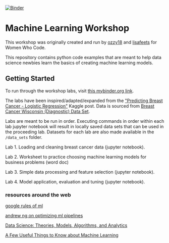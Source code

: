 [![Binder](https://mybinder.org/badge.svg)](https://mybinder.org/v2/gh/lisafeets/machine-learning-workshop/master)

# Machine Learning Workshop 

This workshop was originally created and run by [ozzy18](https://github.com/ozzy18) and [lisafeets](https://github.com/lisafeets) for Women Who Code. 

This repository contains python code examples that are meant to help data science newbies learn the basics of creating machine learning models. 

## Getting Started

To run through the workshop labs, visit [this mybinder.org link](https://mybinder.org/v2/gh/lisafeets/machine-learning-workshop/master).

The labs have been inspired/adapted/expanded from the ["Predicting Breast Cancer - Logistic Regression"](https://www.kaggle.com/leemun1/predicting-breast-cancer-logistic-regression) Kaggle post. Data is sourced from [Breast Cancer Wisconsin (Diagnostic) Data Set](https://archive.ics.uci.edu/ml/datasets/Breast+Cancer+Wisconsin+%28Diagnostic%29). 

Labs are meant to be run in order. Executing commands in order within each lab jupyter notebook will result in locally saved data sets that can be used in the proceeding lab. Datasets for each lab are also made available in the `/data_sets` folder.

Lab 1. Loading and cleaning breast cancer data (jupyter notebook).

Lab 2. Worksheet to practice choosing machine learning models for business problems (word doc)

Lab 3. Simple data processing and feature selection (jupyter notebook).

Lab 4. Model application, evaluation and tuning (jupyter notebook).


### resources around the web 
[google rules of ml](https://developers.google.com/machine-learning/guides/rules-of-ml/)

[andrew ng on optimizing ml pipelines](http://cs229.stanford.edu/materials/ML-advice.pdf)

[Data Science: Theories, Models, Algorithms, and Analytics](ttps://srdas.github.io/Papers/DSA_Book.pdf)

[A Few Useful Things to Know about Machine Learning](https://homes.cs.washington.edu/~pedrod/papers/cacm12.pdf)
